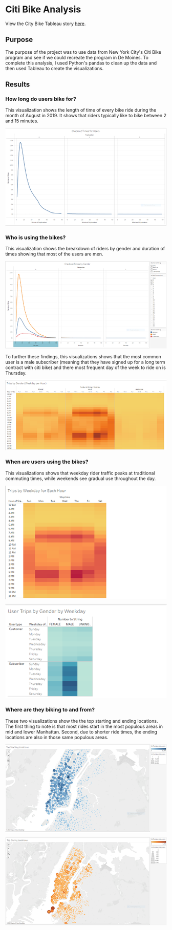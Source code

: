 # Citi Bike Analysis

View the City Bike Tableau story [here](https://public.tableau.com/app/profile/stuart.wilson2140/viz/CityBikeAnalysisNYC/CityBikeAnalysisNYC?publish=yes). 

## Purpose

The purpose of the project was to use data from New York City's Citi Bike program and see if we could recreate the program in De Moines. To complete this analysis, I used Python's pandas to clean up the data and then used Tableau to create the visualizations.

## Results

### How long do users bike for?
This visualization shows the length of time of every bike ride during the month of August in 2019. It shows that riders typically like to bike between 2 and 15 minutes.

![alt text](https://github.com/PSWil/bikesharing/blob/main/Resources/Checkout_time_users.png)

### Who is using the bikes?
This visualization shows the breakdown of riders by gender and duration of times showing that most of the users are men.

![alt text](https://github.com/PSWil/bikesharing/blob/main/Resources/Checkout_time_gender.png)

To further these findings, this visualizations shows that the most common user is a male subscriber (meaning that they have signed up for a long term contract with citi bike) and there most frequent day of the week to ride on is Thursday.

![alt text](https://github.com/PSWil/bikesharing/blob/main/Resources/Trips_by_gender.png)

### When are users using the bikes?
This visualizations shows that weekday rider traffic peaks at traditional commuting times, while weekends see gradual use throughout the day.

![alt text](https://github.com/PSWil/bikesharing/blob/main/Resources/Trips_by_weekday.png)


![alt text](https://github.com/PSWil/bikesharing/blob/main/Resources/Trips_weekday_gender.png)

### Where are they biking to and from?
These two visualizations show the the top starting and ending locations. The first thing to note is that most rides start in the most populous areas in mid and lower Manhattan. Second, due to shorter ride times, the ending locations are also in those same populous areas.

![alt text](https://github.com/PSWil/bikesharing/blob/main/Resources/Top_start_loc.png)

![alt text](https://github.com/PSWil/bikesharing/blob/main/Resources/Top_end_loc.png)

